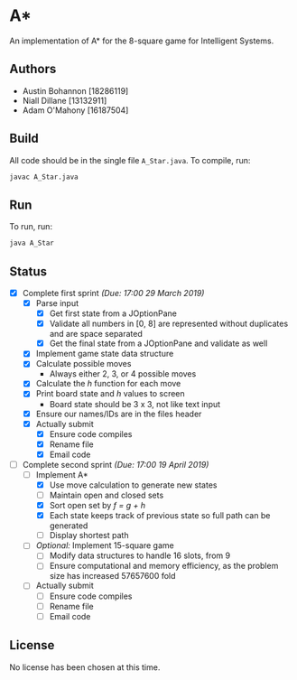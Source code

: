 # A*
An implementation of A* for the 8-square game for Intelligent Systems.

## Authors
* Austin Bohannon [18286119]
* Niall Dillane [13132911]
* Adam O'Mahony [16187504]

## Build
All code should be in the single file `A_Star.java`. To compile, run:
```bash
javac A_Star.java
```

## Run
To run, run:
```bash
java A_Star
```

## Status
- [x] Complete first sprint *(Due: 17:00 29 March 2019)*
  - [x] Parse input
    - [x] Get first state from a JOptionPane
    - [x] Validate all numbers in [0, 8] are represented without duplicates and are space separated
    - [x] Get the final state from a JOptionPane and validate as well
  - [x] Implement game state data structure
  - [x] Calculate possible moves
    * Always either 2, 3, or 4 possible moves
  - [x] Calculate the *h* function for each move
  - [x] Print board state and *h* values to screen
    * Board state should be 3 x 3, not like text input
  - [x] Ensure our names/IDs are in the files header
  - [x] Actually submit
    - [x] Ensure code compiles
    - [x] Rename file
    - [x] Email code
- [ ] Complete second sprint *(Due: 17:00 19 April 2019)*
  - [ ] Implement A*
    - [x] Use move calculation to generate new states
    - [ ] Maintain open and closed sets
    - [x] Sort open set by *f = g + h*
    - [x] Each state keeps track of previous state so full path can be generated
    - [ ] Display shortest path
  - [ ] *Optional:* Implement 15-square game
    - [ ] Modify data structures to handle 16 slots, from 9
    - [ ] Ensure computational and memory efficiency, as the problem size has increased 57657600 fold
  - [ ] Actually submit
    - [ ] Ensure code compiles
    - [ ] Rename file
    - [ ] Email code

## License
No license has been chosen at this time.
